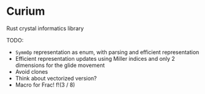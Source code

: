 # Curium
Rust crystal informatics library


TODO:

* `SymmOp` representation as enum, with parsing and efficient representation
* Efficient representation updates using Miller indices and only 2 dimensions for the glide movement
* Avoid clones
* Think about vectorized version?
* Macro for Frac! f!(3 / 8)